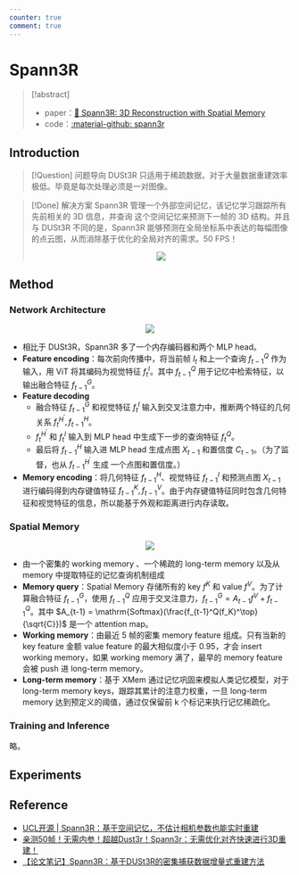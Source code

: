 ```yaml
---
counter: true
comment: true
---
```


# Spann3R

> [!abstract]
> - paper：[:book: Spann3R: 3D Reconstruction with Spatial Memory](https://arxiv.org/abs/2408.16061)
> - code：[:material-github: spann3r](https://github.com/HengyiWang/spann3r)

## Introduction

> [!Question] 问题导向
> DUSt3R 只适用于稀疏数据，对于大量数据重建效率极低。毕竟是每次处理必须是一对图像。

> [!Done] 解决方案
> Spann3R 管理一个外部空间记忆，该记忆学习跟踪所有先前相关的 3D 信息，并查询 这个空间记忆来预测下一帧的 3D 结构。并且与 DUSt3R 不同的是，Spann3R 能够预测在全局坐标系中表达的每幅图像的点云图，从而消除基于优化的全局对齐的需求。50 FPS！
> <center><img src="https://cdn.jsdelivr.net/gh/jujimeizuo/note@gh-pages/assets/images/cv/slam/spann3r-1.jpg"></center>

## Method

### Network Architecture

<center><img src="https://cdn.jsdelivr.net/gh/jujimeizuo/note@gh-pages/assets/images/cv/slam/spann3r-2.jpg"></center>

- 相比于 DUSt3R，Spann3R 多了一个内存编码器和两个 MLP head。
- **Feature encoding**：每次前向传播中，将当前帧 $I_t$ 和上一个查询 $f_{t-1}^Q$ 作为输入，用 ViT 将其编码为视觉特征 $f_t^I$。其中 $f_{t-1}^Q$ 用于记忆中检索特征，以输出融合特征 $f_{t-1}^G$。
- **Feature decoding**
    - 融合特征 $f_{t-1}^G$ 和视觉特征 $f_t^I$ 输入到交叉注意力中，推断两个特征的几何关系 $f_t^{H^\prime}, f_{t-1}^H$。
    - $f_{t}^{H^\prime}$ 和 $f_t^I$ 输入到 MLP head 中生成下一步的查询特征 $f_t^Q$。
    - 最后将 $f_{t-1}^H$ 输入进 MLP head 生成点图 $X_{t-1}$ 和置信度 $C_{t-1}$。（为了监督，也从 $f_{t-1}^{H^\prime}$ 生成 一个点图和置信度。）
- **Memory encoding**：将几何特征 $f_{t-1}^H$、视觉特征 $f_{t-1}^I$ 和预测点图 $X_{t-1}$ 进行编码得到内存键值特征 $f_{t-1}^K, f_{t-1}^V$。由于内存键值特征同时包含几何特征和视觉特征的信息，所以能基于外观和距离进行内存读取。

### Spatial Memory

<center><img src="https://cdn.jsdelivr.net/gh/jujimeizuo/note@gh-pages/assets/images/cv/slam/spann3r-3.jpg"></center>

- 由一个密集的 working memory 、一个稀疏的 long-term memory 以及从 memory 中提取特征的记忆查询机制组成
- **Memory query**：Spatial Memory 存储所有的 key $f^K$ 和 value $f^V$。为了计算融合特征 $f_{t-1}^G$，使用 $f_{t-1}^Q$ 应用于交叉注意力，$f_{t-1}^G = A_{t-1}f^V + f_{t-1}^Q$。其中 $A_{t-1} = \mathrm{Softmax}(\frac{f_{t-1}^Q(f_K)^\top}{\sqrt{C}})$ 是一个 attention map。
- **Working memory**：由最近 5 帧的密集 memory feature 组成。只有当新的 key feature 金额 value feature 的最大相似度小于 0.95，才会 insert working memory，如果 working memory 满了，最早的 memory feature 会被 push 进 long-term memory。
- **Long-term memory**：基于 XMem 通过记忆巩固来模拟人类记忆模型，对于 long-term memory keys，跟踪其累计的注意力权重，一旦 long-term memory 达到预定义的阈值，通过仅保留前 k 个标记来执行记忆稀疏化。

### Training and Inference

略。

## Experiments

## Reference

- [UCL开源 | Spann3R：基于空间记忆，不估计相机参数也能实时重建](https://www.bilibili.com/video/BV1myyHYtEf5/)
- [亲测50帧！无需内参！超越Dust3r！Spann3r：无需优化对齐快速进行3D重建！](https://zhuanlan.zhihu.com/p/866503206)
- [【论文笔记】Spann3R：基于DUSt3R的密集捕获数据增量式重建方法](https://blog.csdn.net/m0_74310646/article/details/144412031)